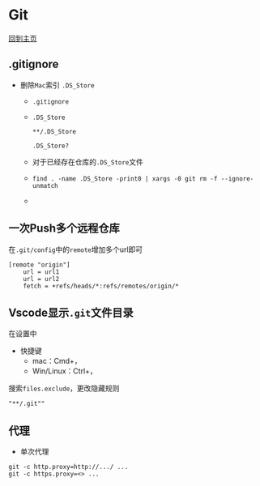 # Git

[回到主页](../README.md)

## .gitignore

- 删除`Mac`索引 `.DS_Store`

  - `.gitignore`

  - ```gitignore
    .DS_Store
    
    **/.DS_Store
    
    .DS_Store?
    ```

  - 对于已经存在仓库的`.DS_Store`文件

  - ```shell
    find . -name .DS_Store -print0 | xargs -0 git rm -f --ignore-unmatch
    ```

  - 

## 一次Push多个远程仓库

在`.git/config`中的`remote`增加多个url即可

```config
[remote "origin"]
	url = url1
	url = url2
	fetch = +refs/heads/*:refs/remotes/origin/*
```

## Vscode显示`.git`文件目录

在设置中

- 快捷键
  - mac：Cmd+，
  - Win/Linux：Ctrl+，

搜索`files.exclude`，更改隐藏规则

`"**/.git""`



## 代理

- 单次代理

```shell
git -c http.proxy=http://.../ ...
git -c https.proxy=<> ...
```

